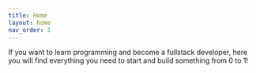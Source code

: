 ```yaml
---
title: Home
layout: home
nav_order: 1
---
```


If you want to learn programming and become a fullstack developer, here you will find everything you need to start and build something from 0 to 1!

